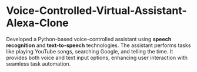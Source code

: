# Voice-Controlled-Virtual-Assistant-Alexa-Clone
Developed a Python-based voice-controlled assistant using **speech recognition** and **text-to-speech** technologies. The assistant performs tasks like playing YouTube songs, searching Google, and telling the time. It provides both voice and text input options, enhancing user interaction with seamless task automation.
